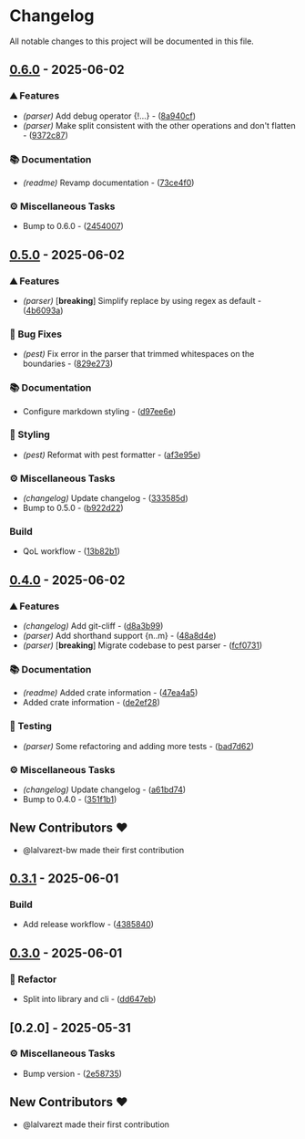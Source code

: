 # Changelog

All notable changes to this project will be documented in this file.
<!-- ignore lint rules that are often triggered by content generated from commits / git-cliff -->
<!-- markdownlint-disable line-length no-bare-urls ul-style emphasis-style -->
## [0.6.0](https://github.com/lalvarezt/string_pipeline/compare/0.5.0..0.6.0) - 2025-06-02

### ⛰️  Features

- *(parser)* Add debug operator {!...} - ([8a940cf](https://github.com/lalvarezt/string_pipeline/commit/8a940cf79e30d1804d5cbf877c810bcfc1e4b1cb))
- *(parser)* Make split consistent with the other operations and don't flatten - ([9372c87](https://github.com/lalvarezt/string_pipeline/commit/9372c87448b05f4e1d0b062ab3f3e13a9e694bef))

### 📚 Documentation

- *(readme)* Revamp documentation - ([73ce4f0](https://github.com/lalvarezt/string_pipeline/commit/73ce4f0673b798e82e4d1ab227f98c580cd569af))

### ⚙️ Miscellaneous Tasks

- Bump to 0.6.0 - ([2454007](https://github.com/lalvarezt/string_pipeline/commit/2454007ec7f35755e8edd101d410a50f5b990fbc))


## [0.5.0](https://github.com/lalvarezt/string_pipeline/compare/0.4.0..0.5.0) - 2025-06-02

### ⛰️  Features

- *(parser)* [**breaking**] Simplify replace by using regex as default - ([4b6093a](https://github.com/lalvarezt/string_pipeline/commit/4b6093ae20a5f0d50aa0ba22b23624e0b32a5373))

### 🐛 Bug Fixes

- *(pest)* Fix error in the parser that trimmed whitespaces on the boundaries - ([829e273](https://github.com/lalvarezt/string_pipeline/commit/829e273cd761d2b577242b4296080771072679f9))

### 📚 Documentation

- Configure markdown styling - ([d97ee6e](https://github.com/lalvarezt/string_pipeline/commit/d97ee6eda6cefa771e935e888840d47ff147f600))

### 🎨 Styling

- *(pest)* Reformat with pest formatter - ([af3e95e](https://github.com/lalvarezt/string_pipeline/commit/af3e95e50d5faf1a3c2168d773bbf50e9eebbe7d))

### ⚙️ Miscellaneous Tasks

- *(changelog)* Update changelog - ([333585d](https://github.com/lalvarezt/string_pipeline/commit/333585d5b42976e4714f8a7dde165f16b5d3db66))
- Bump to 0.5.0 - ([b922d22](https://github.com/lalvarezt/string_pipeline/commit/b922d225608a5e8b511855906fb4ea4f63dad1ee))

### Build

- QoL workflow - ([13b82b1](https://github.com/lalvarezt/string_pipeline/commit/13b82b1487dc939356b409c5eeac3a5b306e3bcc))


## [0.4.0](https://github.com/lalvarezt/string_pipeline/compare/0.3.1..0.4.0) - 2025-06-02

### ⛰️  Features

- *(changelog)* Add git-cliff - ([d8a3b99](https://github.com/lalvarezt/string_pipeline/commit/d8a3b9971970ca4e88dd19845e24406397f838e0))
- *(parser)* Add shorthand support {n..m} - ([48a8d4e](https://github.com/lalvarezt/string_pipeline/commit/48a8d4e0d459a7ffe3183a3c07846ee7d5602e48))
- *(parser)* [**breaking**] Migrate codebase to pest parser - ([fcf0731](https://github.com/lalvarezt/string_pipeline/commit/fcf0731e6f525e9c7d03f53ed6b8ed08dc09b830))

### 📚 Documentation

- *(readme)* Added crate information - ([47ea4a5](https://github.com/lalvarezt/string_pipeline/commit/47ea4a5cf7648e0c45058c37b2312995ee0eb125))
- Added crate information - ([de2ef28](https://github.com/lalvarezt/string_pipeline/commit/de2ef28a44c3bd4dcaa2676767e72872d93e9710))

### 🧪 Testing

- *(parser)* Some refactoring and adding more tests - ([bad7d62](https://github.com/lalvarezt/string_pipeline/commit/bad7d629c8a888a9874c34bc00546ebc75c23114))

### ⚙️ Miscellaneous Tasks

- *(changelog)* Update changelog - ([a61bd74](https://github.com/lalvarezt/string_pipeline/commit/a61bd741066d31ebfb6bec4aa43109609af29558))
- Bump to 0.4.0 - ([351f1b1](https://github.com/lalvarezt/string_pipeline/commit/351f1b1af22300b14009ea21f03ad19b2fd1a124))

## New Contributors ❤️

* @lalvarezt-bw made their first contribution

## [0.3.1](https://github.com/lalvarezt/string_pipeline/compare/0.3.0..0.3.1) - 2025-06-01

### Build

- Add release workflow - ([4385840](https://github.com/lalvarezt/string_pipeline/commit/4385840ea1e0ebe92ff56b7cfbafe39992937d4b))


## [0.3.0](https://github.com/lalvarezt/string_pipeline/compare/0.2.0..0.3.0) - 2025-06-01

### 🚜 Refactor

- Split into library and cli - ([dd647eb](https://github.com/lalvarezt/string_pipeline/commit/dd647eb9a3590b7dbdf9d42c39e843e65545a39b))


## [0.2.0] - 2025-05-31

### ⚙️ Miscellaneous Tasks

- Bump version - ([2e58735](https://github.com/lalvarezt/string_pipeline/commit/2e58735f9a2153702b1575edb05078c4c6293011))

## New Contributors ❤️

* @lalvarezt made their first contribution

<!-- generated by git-cliff -->
